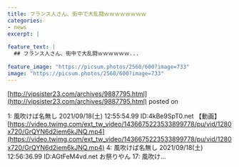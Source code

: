 ```yaml
---
title: フランス人さん、街中で大乱闘ｗｗｗｗｗｗｗｗ
categories:
- news
excerpt: |
  
feature_text: |
  ## フランス人さん、街中で大乱闘ｗｗｗｗｗｗ...
  
feature_image: "https://picsum.photos/2560/600?image=733"
image: "https://picsum.photos/2560/600?image=733"
---
```


[http://vipsister23.com/archives/9887795.html](http://vipsister23.com/archives/9887795.html)
posted on 

<!--more-->

1: 風吹けば名無し 2021/09/18(土) 12:55:54.99 ID:4kBe9SpT0.net 【動画】[https://video.twimg.com/ext_tw_video/1436675223533899778/pu/vid/1280x720/GrQYN6d2iem6kJNQ.mp4](https://video.twimg.com/ext_tw_video/1436675223533899778/pu/vid/1280x720/GrQYN6d2iem6kJNQ.mp4) 4: 風吹けば名無し 2021/09/18(土) 12:56:36.99 ID:AGtFeM4vd.net お祭りやん 17: 風吹け...
